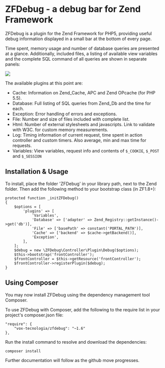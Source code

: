 # ZFDebug - a debug bar for Zend Framework
ZFDebug is a plugin for the Zend Framework for PHP5, providing useful debug information displayed in a small bar at the bottom of every page.

Time spent, memory usage and number of database queries are presented at a glance. Additionally, included files, a listing of available view variables and the complete SQL command of all queries are shown in separate panels:

![](http://jokke.dk/media/2011-zfdebug.png)

The available plugins at this point are:

  * Cache: Information on Zend_Cache, APC and Zend OPcache (for PHP 5.5).
  * Database: Full listing of SQL queries from Zend_Db and the time for each.
  * Exception: Error handling of errors and exceptions.
  * File: Number and size of files included with complete list.
  * Html: Number of external stylesheets and javascripts. Link to validate with W3C.
for custom memory measurements.
  * Log: Timing information of current request, time spent in action controller and custom timers. Also average, min and max time for requests.
  * Variables: View variables, request info and contents of `$_COOKIE`, `$_POST` and `$_SESSION`

Installation & Usage
------------
To install, place the folder 'ZFDebug' in your library path, next to the Zend
folder. Then add the following method to your bootstrap class (in ZF1.8+):

	protected function _initZFDebug()
	{
        $options = [
            'plugins' => [
                'Variables',
                'Database' => ['adapter' => Zend_Registry::getInstance()->get('db')],
                'File' => ['basePath' => constant('PORTAL_PATH')],
                'Cache' => ['backend' => $cache->getBackend()],
                'Exception',
            ],
        ];
        $debug = new \ZFDebug\Controller\Plugin\Debug($options);
	    $this->bootstrap('frontController');
	    $frontController = $this->getResource('frontController');
	    $frontController->registerPlugin($debug);
	}

Using Composer
--------------
You may now install ZFDebug using the dependency management tool Composer.

To use ZFDebug with Composer, add the following to the require list in your
project's composer.json file:

	"require": {
	    "vox-tecnologia/zfdebug": "~1.6"
	},

Run the install command to resolve and download the dependencies:

	composer install

Further documentation will follow as the github move progresses.
